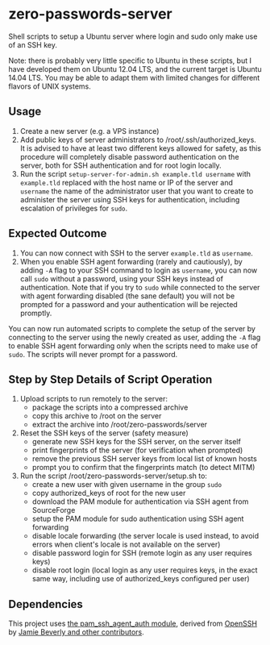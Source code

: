 # zero-passwords-server

Shell scripts to setup a Ubuntu server
where login and sudo only make use of an SSH key.

Note: there is probably very little specific to Ubuntu in these scripts,
but I have developed them on Ubuntu 12.04 LTS, and the current target
is Ubuntu 14.04 LTS. You may be able to adapt them with limited changes
for different flavors of UNIX systems.

## Usage

1. Create a new server (e.g. a VPS instance)
2. Add public keys of server administrators to /root/.ssh/authorized\_keys.
   It is advised to have at least two different keys allowed for safety,
   as this procedure will completely disable password authentication
   on the server, both for SSH authentication and for root login locally.
3. Run the script `setup-server-for-admin.sh example.tld username`
   with `example.tld` replaced with the host name or IP of the server
   and `username` the name of the administrator user that you want to create
   to administer the server using SSH keys for authentication,
   including escalation of privileges for `sudo`.

## Expected Outcome

1. You can now connect with SSH to the server `example.tld` as `username`.
2. When you enable SSH agent forwarding (rarely and cautiously),
   by adding `-A` flag to your SSH command to login as `username`,
   you can now call `sudo` without a password, using your SSH keys instead
   of authentication. Note that if you try to `sudo` while connected to the
   server with agent forwarding disabled (the sane default) you will not be
   prompted for a password and your authentication will be rejected promptly.

You can now run automated scripts to complete the setup of the server
by connecting to the server using the newly created as user, adding
the `-A` flag to enable SSH agent forwarding only when the scripts
need to make use of `sudo`. The scripts will never prompt for a password.

## Step by Step Details of Script Operation

1. Upload scripts to run remotely to the server:
    * package the scripts into a compressed archive
    * copy this archive to /root on the server
    * extract the archive into /root/zero-passwords/server
2. Reset the SSH keys of the server (safety measure)
    * generate new SSH keys for the SSH server, on the server itself
    * print fingerprints of the server (for verification when prompted)
    * remove the previous SSH server keys from local list of known hosts
    * prompt you to confirm that the fingerprints match (to detect MITM)
3. Run the script /root/zero-passwords-server/setup.sh to:
    * create a new user with given username in the group `sudo`
    * copy authorized\_keys of root for the new user
    * download the PAM module for authentication via SSH agent from SourceForge
    * setup the PAM module for sudo authentication using SSH agent forwarding
    * disable locale forwarding (the server locale is used instead,
      to avoid errors when client's locale is not available on the server)
    * disable password login for SSH (remote login as any user requires keys)
    * disable root login (local login as any user requires keys, in the exact
        same way, including use of authorized_keys configured per user)

## Dependencies

This project uses [the pam\_ssh\_agent\_auth module][PAM_SSH_AGENT_AUTH],
derived from [OpenSSH][OpenSSH]
by [Jamie Beverly and other contributors][CONTRIBUTORS].

[PAM_SSH_AGENT_AUTH]: http://pamsshagentauth.sourceforge.net/
[OpenSSH]: http://www.openssh.com/
[CONTRIBUTORS]: http://sourceforge.net/p/pamsshagentauth/code/HEAD/tree/trunk/CONTRIBUTORS
